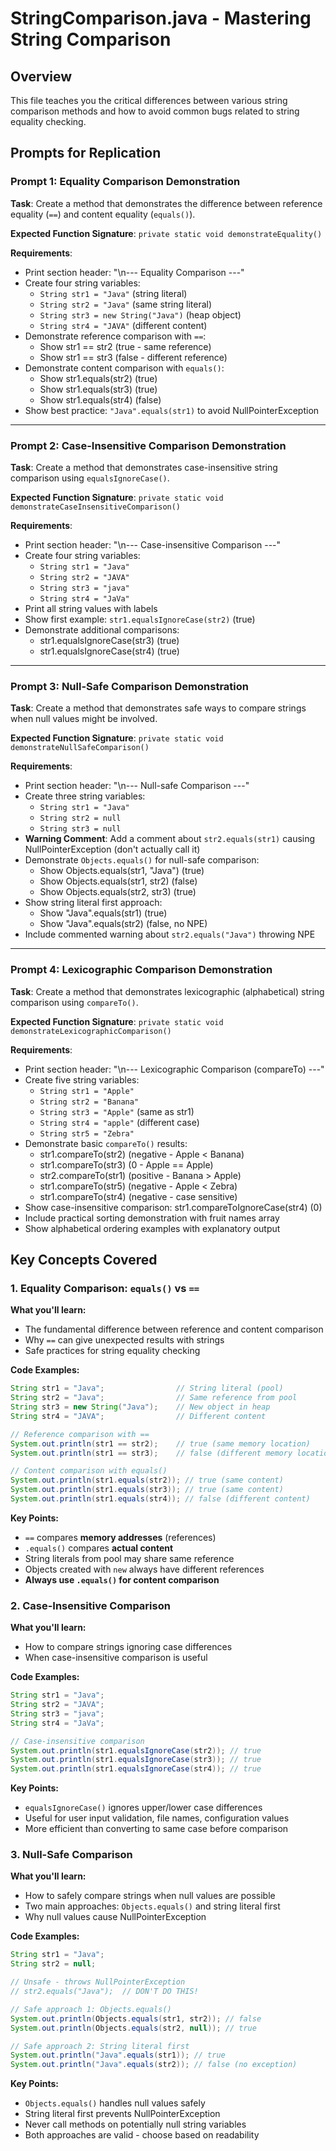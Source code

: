 # StringComparison.java - Mastering String Comparison

## Overview
This file teaches you the critical differences between various string comparison methods and how to avoid common bugs related to string equality checking.

## Prompts for Replication

### Prompt 1: Equality Comparison Demonstration
**Task**: Create a method that demonstrates the difference between reference equality (`==`) and content equality (`equals()`).

**Expected Function Signature**: `private static void demonstrateEquality()`

**Requirements**:
- Print section header: "\n--- Equality Comparison ---"
- Create four string variables:
  - `String str1 = "Java"` (string literal)
  - `String str2 = "Java"` (same string literal)
  - `String str3 = new String("Java")` (heap object)
  - `String str4 = "JAVA"` (different content)
- Demonstrate reference comparison with `==`:
  - Show str1 == str2 (true - same reference)
  - Show str1 == str3 (false - different reference)
- Demonstrate content comparison with `equals()`:
  - Show str1.equals(str2) (true)
  - Show str1.equals(str3) (true)
  - Show str1.equals(str4) (false)
- Show best practice: `"Java".equals(str1)` to avoid NullPointerException

---

### Prompt 2: Case-Insensitive Comparison Demonstration
**Task**: Create a method that demonstrates case-insensitive string comparison using `equalsIgnoreCase()`.

**Expected Function Signature**: `private static void demonstrateCaseInsensitiveComparison()`

**Requirements**:
- Print section header: "\n--- Case-insensitive Comparison ---"
- Create four string variables:
  - `String str1 = "Java"`
  - `String str2 = "JAVA"`
  - `String str3 = "java"`
  - `String str4 = "JaVa"`
- Print all string values with labels
- Show first example: `str1.equalsIgnoreCase(str2)` (true)
- Demonstrate additional comparisons:
  - str1.equalsIgnoreCase(str3) (true)
  - str1.equalsIgnoreCase(str4) (true)

---

### Prompt 3: Null-Safe Comparison Demonstration
**Task**: Create a method that demonstrates safe ways to compare strings when null values might be involved.

**Expected Function Signature**: `private static void demonstrateNullSafeComparison()`

**Requirements**:
- Print section header: "\n--- Null-safe Comparison ---"
- Create three string variables:
  - `String str1 = "Java"`
  - `String str2 = null`
  - `String str3 = null`
- **Warning Comment**: Add a comment about `str2.equals(str1)` causing NullPointerException (don't actually call it)
- Demonstrate `Objects.equals()` for null-safe comparison:
  - Show Objects.equals(str1, "Java") (true)
  - Show Objects.equals(str1, str2) (false)
  - Show Objects.equals(str2, str3) (true)
- Show string literal first approach:
  - Show "Java".equals(str1) (true)
  - Show "Java".equals(str2) (false, no NPE)
- Include commented warning about `str2.equals("Java")` throwing NPE

---

### Prompt 4: Lexicographic Comparison Demonstration
**Task**: Create a method that demonstrates lexicographic (alphabetical) string comparison using `compareTo()`.

**Expected Function Signature**: `private static void demonstrateLexicographicComparison()`

**Requirements**:
- Print section header: "\n--- Lexicographic Comparison (compareTo) ---"
- Create five string variables:
  - `String str1 = "Apple"`
  - `String str2 = "Banana"`
  - `String str3 = "Apple"` (same as str1)
  - `String str4 = "apple"` (different case)
  - `String str5 = "Zebra"`
- Demonstrate basic `compareTo()` results:
  - str1.compareTo(str2) (negative - Apple < Banana)
  - str1.compareTo(str3) (0 - Apple == Apple)
  - str2.compareTo(str1) (positive - Banana > Apple)
  - str1.compareTo(str5) (negative - Apple < Zebra)
  - str1.compareTo(str4) (negative - case sensitive)
- Show case-insensitive comparison: str1.compareToIgnoreCase(str4) (0)
- Include practical sorting demonstration with fruit names array
- Show alphabetical ordering examples with explanatory output

## Key Concepts Covered

### 1. Equality Comparison: `equals()` vs `==`

**What you'll learn:**
- The fundamental difference between reference and content comparison
- Why `==` can give unexpected results with strings
- Safe practices for string equality checking

**Code Examples:**
```java
String str1 = "Java";                // String literal (pool)
String str2 = "Java";                // Same reference from pool
String str3 = new String("Java");    // New object in heap
String str4 = "JAVA";                // Different content

// Reference comparison with ==
System.out.println(str1 == str2);    // true (same memory location)
System.out.println(str1 == str3);    // false (different memory locations)

// Content comparison with equals()
System.out.println(str1.equals(str2)); // true (same content)
System.out.println(str1.equals(str3)); // true (same content)
System.out.println(str1.equals(str4)); // false (different content)
```

**Key Points:**
- `==` compares **memory addresses** (references)
- `.equals()` compares **actual content**
- String literals from pool may share same reference
- Objects created with `new` always have different references
- **Always use `.equals()` for content comparison**

### 2. Case-Insensitive Comparison

**What you'll learn:**
- How to compare strings ignoring case differences
- When case-insensitive comparison is useful

**Code Examples:**
```java
String str1 = "Java";
String str2 = "JAVA";
String str3 = "java";
String str4 = "JaVa";

// Case-insensitive comparison
System.out.println(str1.equalsIgnoreCase(str2)); // true
System.out.println(str1.equalsIgnoreCase(str3)); // true
System.out.println(str1.equalsIgnoreCase(str4)); // true
```

**Key Points:**
- `equalsIgnoreCase()` ignores upper/lower case differences
- Useful for user input validation, file names, configuration values
- More efficient than converting to same case before comparison

### 3. Null-Safe Comparison

**What you'll learn:**
- How to safely compare strings when null values are possible
- Two main approaches: `Objects.equals()` and string literal first
- Why null values cause NullPointerException

**Code Examples:**
```java
String str1 = "Java";
String str2 = null;

// Unsafe - throws NullPointerException
// str2.equals("Java");  // DON'T DO THIS!

// Safe approach 1: Objects.equals()
System.out.println(Objects.equals(str1, str2)); // false
System.out.println(Objects.equals(str2, null)); // true

// Safe approach 2: String literal first
System.out.println("Java".equals(str1)); // true
System.out.println("Java".equals(str2)); // false (no exception)
```

**Key Points:**
- `Objects.equals()` handles null values safely
- String literal first prevents NullPointerException
- Never call methods on potentially null string variables
- Both approaches are valid - choose based on readability

